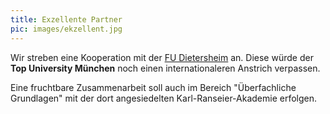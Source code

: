 ```yaml
---
title: Exzellente Partner
pic: images/ekzellent.jpg
---
```


Wir streben eine Kooperation mit der [FU Dietersheim](https://www.fu-dietersheim.de/FUD.html) an.
Diese würde der **Top University München** noch einen internationaleren Anstrich verpassen.

Eine fruchtbare Zusammenarbeit soll auch im Bereich "Überfachliche Grundlagen" mit der dort angesiedelten 
Karl-Ranseier-Akademie erfolgen.
